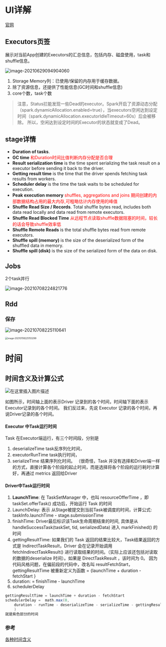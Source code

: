 # UI详解

[官网](https://spark.apache.org/docs/3.0.0-preview/web-ui.html#stage-detail)

## Executors页签

展示对当前App创建的Executors的汇总信息，包括内存、磁盘使用，task和shuffle信息。

![image-20210629094904060](https://piggo-picture.oss-cn-hangzhou.aliyuncs.com/image/image-20210629094904060.png)

1. Storage Memory列：已使用/保留的内存用于缓存数据。
2. 除了资源信息，还提供了性能信息(GC时间和shuffle信息)
3. core个数，task个数

> 注意，Status拦能发现一些Dead的executor。Spark开启了资源动态分配（spark.dynamicAllocation.enabled=true），当executors空闲达到设定时间（spark.dynamicAllocation.executorIdleTimeout=60s）后会被移除。
> 所以，空闲达到设定时间的Executor的状态就变成了Dead。



## stage详情

- **Duration of tasks**.
- **GC time**  <font color=red> 和Duration时间比值判断内存分配是否合理</font>
- **Result serialization time** is the time spent serializing the task result on a executor before sending it back to the driver.
- **Getting result time** is the time that the driver spends fetching task results from workers.
- **Scheduler delay** is the time the task waits to be scheduled for execution.
- **Peak execution memory** <font color=red>shuffles, aggregations and joins 期间创建的内部数据结构占用的最大内存,可粗略估计内存使用的峰值</font>
- **Shuffle Read Size / Records**. Total shuffle bytes read, includes both data read locally and data read from remote executors.
- **Shuffle Read Blocked Time** <font color=red>从远程节点读取shuffle数据阻塞的时间，较长的话会导致shuffle效率低</font>
- **Shuffle Remote Reads** is the total shuffle bytes read from remote executors.
- **Shuffle spill (memory)** is the size of the deserialized form of the shuffled data in memory.
- **Shuffle spill (disk)** is the size of the serialized form of the data on disk.

## Jobs

2个task并行

![image-20210708224821776](https://piggo-picture.oss-cn-hangzhou.aliyuncs.com/image/image-20210708224821776.png)

## Rdd

### 保存

![image-20210708225110641](https://piggo-picture.oss-cn-hangzhou.aliyuncs.com/image/image-20210708225110641.png)

<img src="https://piggo-picture.oss-cn-hangzhou.aliyuncs.com/image/image-20210708225153299.png" alt="image-20210708225153299" style="zoom:50%;" />

# 时间

## 时间含义及计算公式

![在这里插入图片描述](https://piggo-picture.oss-cn-hangzhou.aliyuncs.com/image4ba2b111182042988f8a60218afa0cda.jpg)

如图所示，时间轴上面的表示Driver 记录到的各个时间，时间轴下面的表示Executor记录到的各个时间。
我们反过来，先说 Executor 记录的各个时间，再说Driver记录的各个时间。

#### Executor 中Task运行时间
Task 在Executor端运行，有三个时间段，分别是 

1. deserializeTime  task反序列化时间，
2.  executorRunTime task执行时间，
3.  serializeTime  结果序列化时间。
   （很奇怪，Task 并没有选择和Driver端一样的方式，直接计算各个阶段的起止时间，而是选择将各个阶段的运行耗时计算好，再通过 metrics 返回给Driver



#### Driver中Task运行时间

1. **LaunchTime**: 在 TaskSetManager 中，也叫 resourceOfferTime ，即 taskSet.offerTask() 成功后，开始运行 Task 的时间
2. LaunchDelay: 表示 从Stage被提交到当前Task被调度的时间，计算公式: taskInfo.launchTime - stage.submissionTime
3. finishTime: Driver最后标识该Task生命周期结束的时间, 具体是从 handleSuccessTask(taskSet, tid, serializedData) 进入 markFinished() 的时间
4. gettingResultTime: 如果我们的 Task 返回的结果比较大，Task结果返回的方式是 IndirectTaskResult，Driver 会在记录开始调用 fetchIndirectTaskResult() 进行读取结果的时间。（实际上应该还包括对读取的数据的deserialize 时间）。如果是 DirectTaskResult ，该时间为 0。 因为代码风格问题，在偏前段的代码中，改名叫 resultFetchStart， gettingResultTime 被重新定义为函数 = {launchTime + duration - fetchStart }
5. duration: = finishTime - launchTime
6. schedulerDelay

```scala
gettingResultTime = launchTime + duration - fetchStart
schedulerDelay =  math.max(0, 
	duration - runTime - deserializeTime - serializeTime - gettingResultTime
	)
就是紫色部分的时间
```

### 参考

[各种时间含义](https://blog.csdn.net/wankunde/article/details/121403842)
